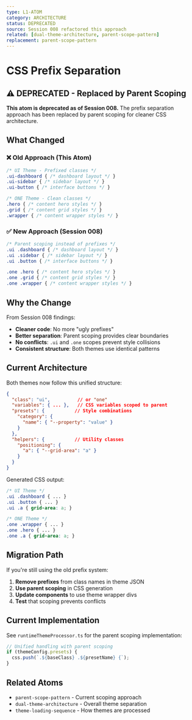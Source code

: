 ```yaml
---
type: L1-ATOM
category: ARCHITECTURE
status: DEPRECATED
source: Session 008 refactored this approach
related: [dual-theme-architecture, parent-scope-pattern]
replacement: parent-scope-pattern
---
```


# CSS Prefix Separation

## ⚠️ DEPRECATED - Replaced by Parent Scoping

**This atom is deprecated as of Session 008.** The prefix separation approach has been replaced by parent scoping for cleaner CSS architecture.

## What Changed

### ❌ Old Approach (This Atom)
```css
/* UI Theme - Prefixed classes */
.ui-dashboard { /* dashboard layout */ }
.ui-sidebar { /* sidebar layout */ }
.ui-button { /* interface buttons */ }

/* ONE Theme - Clean classes */
.hero { /* content hero styles */ }
.grid { /* content grid styles */ }
.wrapper { /* content wrapper styles */ }
```

### ✅ New Approach (Session 008)
```css
/* Parent scoping instead of prefixes */
.ui .dashboard { /* dashboard layout */ }
.ui .sidebar { /* sidebar layout */ }
.ui .button { /* interface buttons */ }

.one .hero { /* content hero styles */ }
.one .grid { /* content grid styles */ }
.one .wrapper { /* content wrapper styles */ }
```

## Why the Change

From Session 008 findings:
- **Cleaner code**: No more "ugly prefixes"
- **Better separation**: Parent scoping provides clear boundaries
- **No conflicts**: `.ui` and `.one` scopes prevent style collisions
- **Consistent structure**: Both themes use identical patterns

## Current Architecture

Both themes now follow this unified structure:
```json
{
  "class": "ui",          // or "one"
  "variables": { ... },   // CSS variables scoped to parent
  "presets": {           // Style combinations
    "category": {
      "name": { "--property": "value" }
    }
  },
  "helpers": {           // Utility classes
    "positioning": {
      "a": { "--grid-area": "a" }
    }
  }
}
```

Generated CSS output:
```css
/* UI Theme */
.ui .dashboard { ... }
.ui .button { ... }
.ui .a { grid-area: a; }

/* ONE Theme */
.one .wrapper { ... }
.one .hero { ... }
.one .a { grid-area: a; }
```

## Migration Path

If you're still using the old prefix system:

1. **Remove prefixes** from class names in theme JSON
2. **Use parent scoping** in CSS generation
3. **Update components** to use theme wrapper divs
4. **Test** that scoping prevents conflicts

## Current Implementation

See `runtimeThemeProcessor.ts` for the parent scoping implementation:
```typescript
// Unified handling with parent scoping
if (themeConfig.presets) {
  css.push(`.${baseClass} .${presetName} {`);
}
```

## Related Atoms
- `parent-scope-pattern` - Current scoping approach
- `dual-theme-architecture` - Overall theme separation
- `theme-loading-sequence` - How themes are processed